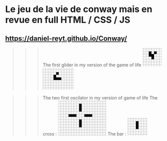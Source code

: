 # Le jeu de la vie de conway mais en revue en full HTML / CSS / JS

## https://daniel-reyt.github.io/Conway/

> > > The first glider in my version of the game of life
> > > ![The first glider in my version of the game of life](image.png)
> > > ![The first glider in my version of the game of life](image-1.png)

> > > The two first oscilator in my version of game of life
> > > The cross : ![alt text](image-2.png)
> > > The bar : ![alt text](image-3.png)
